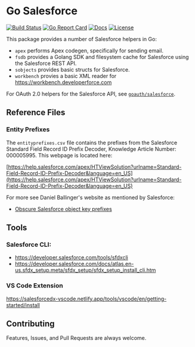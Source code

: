 # Go Salesforce

[![Build Status][build-status-svg]][build-status-url]
[![Go Report Card][goreport-svg]][goreport-url]
[![Docs][docs-godoc-svg]][docs-godoc-url]
[![License][license-svg]][license-url]

This package provides a number of Salesforce helpers in Go:

* `apex` performs Apex codegen, specifically for sending email.
* `fsdb` provides a Golang SDK and filesystem cache for Salesforce using the Salesforce REST API.
* `sobjects` provides basic structs for Salesforce.
* `workbench` provies a basic XML reader for https://workbench.developerforce.com

For OAuth 2.0 helpers for the Salesforce API, see [`goauth/salesforce`](https://github.com/grokify/goauth/tree/master/salesforce).

## Reference Files

### Entity Prefixes

The `entityprefixes.csv` file contains the prefixes from the Salesforce Standard Field Record ID Prefix Decoder, Knowledge Article Number: 000005995. This webpage is located here:

[https://help.salesforce.com/apex/HTViewSolution?urlname=Standard-Field-Record-ID-Prefix-Decoder&language=en_US](https://help.salesforce.com/apex/HTViewSolution?urlname=Standard-Field-Record-ID-Prefix-Decoder&language=en_US)

For more see Daniel Ballinger's website as mentioned by Salesforce:

* [Obscure Salesforce object key prefixes](http://www.fishofprey.com/2011/09/obscure-salesforce-object-key-prefixes.html)

## Tools

### Salesforce CLI:

* https://developer.salesforce.com/tools/sfdxcli
* https://developer.salesforce.com/docs/atlas.en-us.sfdx_setup.meta/sfdx_setup/sfdx_setup_install_cli.htm

### VS Code Extension

https://salesforcedx-vscode.netlify.app/tools/vscode/en/getting-started/install

## Contributing

Features, Issues, and Pull Requests are always welcome.

 [build-status-svg]: https://github.com/grokify/go-salesforce/workflows/test/badge.svg
 [build-status-url]: https://github.com/grokify/go-salesforce/actions
 [goreport-svg]: https://goreportcard.com/badge/github.com/grokify/go-salesforce
 [goreport-url]: https://goreportcard.com/report/github.com/grokify/go-salesforce
 [codeclimate-status-svg]: https://codeclimate.com/github/grokify/go-salesforce/badges/gpa.svg
 [codeclimate-status-url]: https://codeclimate.com/github/grokify/go-salesforce
 [docs-godoc-svg]: https://pkg.go.dev/badge/github.com/grokify/go-salesforce
 [docs-godoc-url]: https://pkg.go.dev/github.com/grokify/go-salesforce
 [license-svg]: https://img.shields.io/badge/license-MIT-blue.svg
 [license-url]: https://github.com/grokify/go-salesforce/blob/master/LICENSE
